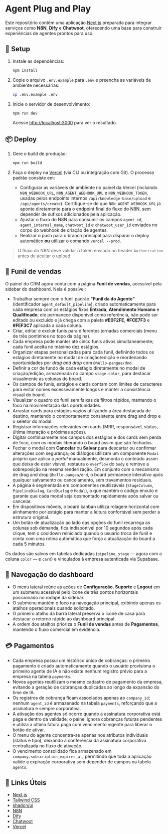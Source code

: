 # Agent Plug and Play

Este repositório contém uma aplicação [Next.js](https://nextjs.org/) preparada para integrar serviços como **N8N**, **Dify** e **Chatwoot**, oferecendo uma base para construir experiências de agentes prontos para uso.

## 🚀 Setup

1. Instale as dependências:

   ```bash
   npm install
   ```

2. Copie o arquivo `.env.example` para `.env` e preencha as variáveis de ambiente necessárias:

   ```bash
   cp .env.example .env
   ```

3. Inicie o servidor de desenvolvimento:

   ```bash
   npm run dev
   ```

   Acesse [http://localhost:3000](http://localhost:3000) para ver o resultado.

## 📦 Deploy

1. Gere o build de produção:

   ```bash
   npm run build
   ```

2. Faça o deploy na [Vercel](https://vercel.com/) (via CLI ou integração com Git). O processo padrão consiste em:
   - Configurar as variáveis de ambiente no painel da Vercel (incluindo `N8N_WEBHOOK_URL`, `N8N_AGENT_WEBHOOK_URL` e `N8N_WEBHOOK_TOKEN`, usadas pelos endpoints internos `/api/knowledge-base/upload` e `/api/agents/create`). Certifique-se de que `N8N_AGENT_WEBHOOK_URL` já aponte diretamente para o endpoint final do fluxo do N8N, sem depender de sufixos adicionados pela aplicação.
   - Ajustar o fluxo do N8N para consumir os campos `agent_id`, `agent_internal_name`, `chatwoot_id` e `chatwoot_user_id` enviados no corpo do webhook de criação de agentes.
   - Realizar o push para o branch principal para disparar o deploy automático **ou** utilizar o comando `vercel --prod`.

> O fluxo do N8N deve validar o token enviado no header `Authorization` antes de aceitar o upload.

## 🧭 Funil de vendas

O painel do CRM agora conta com a página **Funil de vendas**, acessível pela sidebar do dashboard. Nela é possível:

- Trabalhar sempre com o funil padrão **"Funil da do Agente"** (identificador `agent_default_pipeline`), criado automaticamente para cada empresa com os estágios fixos **Entrada**, **Atendimento Humano** e **Qualificado**; ele permanece disponível como referência, não pode ser editado ou excluído e já chega com a paleta **#E0F2FE**, **#FCE7F3** e **#FEF3C7** aplicada a cada coluna.
- Criar, editar e excluir funis para diferentes jornadas comerciais (menu de três pontinhos no topo da página).
- Cada empresa pode manter até cinco funis ativos simultaneamente; cada funil aceita no máximo dez estágios.
- Organizar etapas personalizadas para cada funil, definindo todos os estágios diretamente no modal de criação/edição e reordenando oportunidades por _drag and drop_ com `@hello-pangea/dnd`.
- Definir a cor de fundo de cada estágio diretamente no modal de criação/edição, armazenada no campo `stage.color`, para destacar visualmente as colunas do board.
- Os campos de funis, estágios e cards contam com limites de caracteres para evitar nomes excessivamente longos e manter a consistência visual do board.
- Visualizar o quadro do funil sem faixas de filtros rápidos, mantendo o foco na movimentação das oportunidades.
- Arrastar cards para estágios vazios utilizando a área destacada de destino, mantendo o comportamento consistente entre drag and drop e o seletor do modal.
- Registrar informações relevantes em cards (MRR, responsável, status, última interação e próximas ações).
- Digitar continuamente nos campos dos estágios e dos cards sem perda de foco, com os modais liberando o board assim que são fechados.
- Fechar o modal com **Cancelar** ou **Salvar** para descartar ou confirmar alterações com segurança; os diálogos utilizam um componente `Modal` próprio que aplica o _portal_ manualmente, desmonta o conteúdo assim que deixa de estar visível, restaura o `overflow` do `body` e remove a sobreposição na mesma renderização. Em conjunto com o mecanismo de drag and drop `@hello-pangea/dnd`, o board permanece interativo após qualquer salvamento ou cancelamento, sem travamentos residuais.
- A página é segmentada em componentes reutilizáveis (`StageColumn`, `PipelineDialog`, `CardDialog` e `Modal`), o que mantém o código enxuto e garante que cada modal seja desmontado rapidamente após salvar ou cancelar.
- Em dispositivos móveis, o board kanban utiliza rolagem horizontal com alinhamento por estágio para manter a leitura confortável sem perder a estrutura original.
- Um botão de atualização ao lado das opções do funil recarrega as colunas sob demanda, fica indisponível por 10 segundos após cada clique, tem o cooldown reiniciado quando o usuário troca de funil e conta com uma rotina automática que força a atualização do board a cada 5 minutos.

Os dados são salvos em tabelas dedicadas (`pipeline`, `stage` — agora com a coluna `color` — e `card`) e vinculados à empresa autenticada via Supabase.

## 🧱 Navegação do dashboard

- O menu lateral reúne as ações de **Configuração**, **Suporte** e **Logout** em um submenu acessível pelo ícone de três pontos horizontais posicionado no rodapé da sidebar.
- O submenu mantém o foco na navegação principal, exibindo apenas os atalhos operacionais quando solicitado.
- O primeiro atalho da barra lateral preserva o ícone de casa para destacar o retorno rápido ao dashboard principal.
- A ordem dos atalhos prioriza o **Funil de vendas** antes de **Pagamentos**, mantendo o fluxo comercial em evidência.

## 💳 Pagamentos

- Cada empresa possui um histórico único de cobranças: o primeiro pagamento é criado automaticamente quando o usuário provisiona o primeiro agente de IA e não existe nenhum registro prévio para a empresa na tabela `payments`.
- Novos agentes reutilizam o mesmo cadastro de pagamento da empresa, evitando a geração de cobranças duplicadas ao longo da expansão do time de IA.
- Os registros de cobrança ficam associados apenas ao `company_id`; nenhum `agent_id` é armazenado na tabela `payments`, reforçando que a assinatura é sempre corporativa.
- A ativação dos agentes só ocorre quando a assinatura corporativa está paga e dentro da validade; o painel ignora cobranças futuras pendentes e utiliza a última fatura paga com vencimento vigente para liberar o botão de ativar.
- O menu do agente concentra-se apenas nos atributos individuais (status e tipo), deixando a conferência da assinatura corporativa centralizada no fluxo de ativação.
- O vencimento consolidado fica armazenado em `company.subscription_expires_at`, permitindo que toda a aplicação valide a expiração corporativa sem depender de campos na tabela `agents`.

## 🔗 Links Úteis

- [Next.js](https://nextjs.org/docs)
- [Tailwind CSS](https://tailwindcss.com/)
- [shadcn/ui](https://ui.shadcn.com/)
- [N8N](https://n8n.io/)
- [Dify](https://dify.ai/)
- [Chatwoot](https://www.chatwoot.com/)
- [Vercel](https://vercel.com/)

